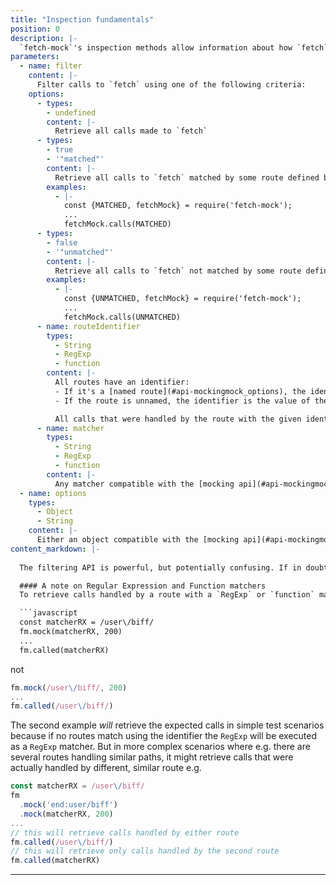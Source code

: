 ```yaml
---
title: "Inspection fundamentals"
position: 0
description: |-
  `fetch-mock`'s inspection methods allow information about how `fetch` was called to be retrieved after your application code has run. Most inspection methods take two arguments — `filter` and `options` — which allow individual, or groups of, `fetch` calls to be extracted and examined.
parameters:
  - name: filter
    content: |-
      Filter calls to `fetch` using one of the following criteria:
    options:
      - types:
        - undefined
        content: |-
          Retrieve all calls made to `fetch`
      - types:
        - true
        - '"matched"'
        content: |-
          Retrieve all calls to `fetch` matched by some route defined by `fetch-mock`. The string `'matched'` can be used instead of `true` to make tests more readable
        examples:
          - |-
            const {MATCHED, fetchMock} = require('fetch-mock');
            ...
            fetchMock.calls(MATCHED)
      - types:
        - false
        - '"unmatched"'
        content: |-
          Retrieve all calls to `fetch` not matched by some route defined by `fetch-mock`. The string `'unmatched'` can be used instead of `false` to make tests more readable
        examples:
          - |-
            const {UNMATCHED, fetchMock} = require('fetch-mock');
            ...
            fetchMock.calls(UNMATCHED)
      - name: routeIdentifier
        types:
          - String
          - RegExp
          - function
        content: |-
          All routes have an identifier:
          - If it's a [named route](#api-mockingmock_options), the identifier is the route's `name`
          - If the route is unnamed, the identifier is the value of the `matcher` argument that was passed in to `.mock()`

          All calls that were handled by the route with the given identifier will be retrieved
      - name: matcher
        types:
          - String
          - RegExp
          - function
        content: |-
          Any matcher compatible with the [mocking api](#api-mockingmock_matcher) can be passed in to filter the calls arbitrarily. The matcher will be executed using exactly the same rules as the mocking api
  - name: options
    types:
      - Object
      - String
    content: |-
      Either an object compatible with the [mocking api](#api-mockingmock_options) or a string specifying a http method to filter by. This will be used to filter the list of calls further
content_markdown: |-
  
  The filtering API is powerful, but potentially confusing. If in doubt, [add a `name` to your route](#api-mockingmock_options), and pass that name in to retrieve exactly the calls you want.

  #### A note on Regular Expression and Function matchers
  To retrieve calls handled by a route with a `RegExp` or `function` matcher, use a reference to the exact `RegExp`|`function` you used in your mock, e.g.

  ```javascript
  const matcherRX = /user\/biff/
  fm.mock(matcherRX, 200)
  ...
  fm.called(matcherRX)
  ```

  not

  ```javascript
  fm.mock(/user\/biff/, 200)
  ...
  fm.called(/user\/biff/)
  ```

  The second example _will_ retrieve the expected calls in simple test scenarios because if no routes match using the identifier the `RegExp` will be executed as a `RegExp` matcher. But in more complex scenarios where e.g. there are several routes handling similar paths, it might retrieve calls that were actually handled by different, similar route e.g.

  ```javascript
  const matcherRX = /user\/biff/
  fm
    .mock('end:user/biff')
    .mock(matcherRX, 200)
  ...
  // this will retrieve calls handled by either route
  fm.called(/user\/biff/)
  // this will retrieve only calls handled by the second route
  fm.called(matcherRX)
  ```
---
```

